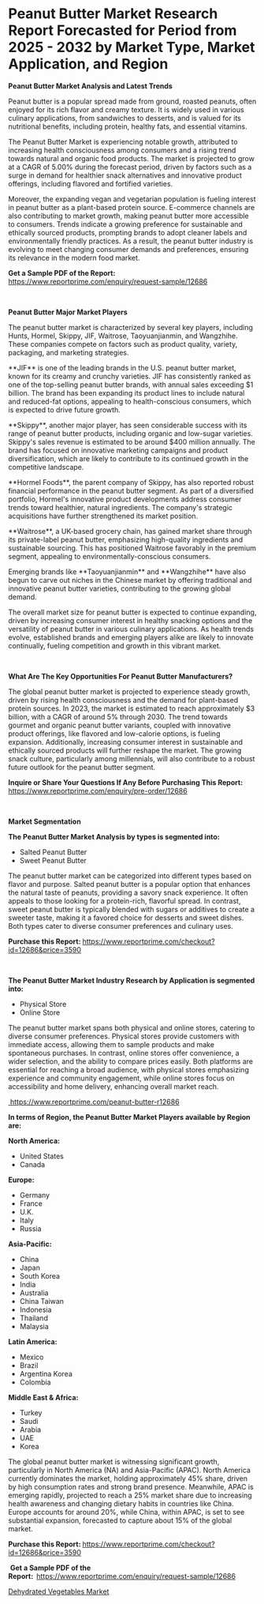 <p><h1>Peanut Butter Market Research Report Forecasted for Period from 2025 -  2032 by Market Type, Market Application, and Region</h1></p><p><strong>Peanut Butter Market Analysis and Latest Trends</strong></p>
<p><p>Peanut butter is a popular spread made from ground, roasted peanuts, often enjoyed for its rich flavor and creamy texture. It is widely used in various culinary applications, from sandwiches to desserts, and is valued for its nutritional benefits, including protein, healthy fats, and essential vitamins.</p><p>The Peanut Butter Market is experiencing notable growth, attributed to increasing health consciousness among consumers and a rising trend towards natural and organic food products. The market is projected to grow at a CAGR of 5.00% during the forecast period, driven by factors such as a surge in demand for healthier snack alternatives and innovative product offerings, including flavored and fortified varieties.</p><p>Moreover, the expanding vegan and vegetarian population is fueling interest in peanut butter as a plant-based protein source. E-commerce channels are also contributing to market growth, making peanut butter more accessible to consumers. Trends indicate a growing preference for sustainable and ethically sourced products, prompting brands to adopt cleaner labels and environmentally friendly practices. As a result, the peanut butter industry is evolving to meet changing consumer demands and preferences, ensuring its relevance in the modern food market.</p></p>
<p><strong>Get a Sample PDF of the Report:&nbsp;</strong> <a href="https://www.reportprime.com/enquiry/request-sample/12686?utm_campaign=2882&utm_medium=2&utm_source=Github&utm_content=ia&utm_term=19032025&utm_id=peanut-butter">https://www.reportprime.com/enquiry/request-sample/12686</a></p>
<p>&nbsp;</p>
<p><strong>Peanut Butter Major Market Players</strong></p>
<p><p>The peanut butter market is characterized by several key players, including Hunts, Hormel, Skippy, JIF, Waitrose, Taoyuanjianmin, and Wangzhihe. These companies compete on factors such as product quality, variety, packaging, and marketing strategies.</p><p>**JIF** is one of the leading brands in the U.S. peanut butter market, known for its creamy and crunchy varieties. JIF has consistently ranked as one of the top-selling peanut butter brands, with annual sales exceeding $1 billion. The brand has been expanding its product lines to include natural and reduced-fat options, appealing to health-conscious consumers, which is expected to drive future growth.</p><p>**Skippy**, another major player, has seen considerable success with its range of peanut butter products, including organic and low-sugar varieties. Skippy's sales revenue is estimated to be around $400 million annually. The brand has focused on innovative marketing campaigns and product diversification, which are likely to contribute to its continued growth in the competitive landscape.</p><p>**Hormel Foods**, the parent company of Skippy, has also reported robust financial performance in the peanut butter segment. As part of a diversified portfolio, Hormel's innovative product developments address consumer trends toward healthier, natural ingredients. The company's strategic acquisitions have further strengthened its market position.</p><p>**Waitrose**, a UK-based grocery chain, has gained market share through its private-label peanut butter, emphasizing high-quality ingredients and sustainable sourcing. This has positioned Waitrose favorably in the premium segment, appealing to environmentally-conscious consumers.</p><p>Emerging brands like **Taoyuanjianmin** and **Wangzhihe** have also begun to carve out niches in the Chinese market by offering traditional and innovative peanut butter varieties, contributing to the growing global demand.</p><p>The overall market size for peanut butter is expected to continue expanding, driven by increasing consumer interest in healthy snacking options and the versatility of peanut butter in various culinary applications. As health trends evolve, established brands and emerging players alike are likely to innovate continually, fueling competition and growth in this vibrant market.</p></p>
<p>&nbsp;</p>
<p><strong>What Are The Key Opportunities For Peanut Butter Manufacturers?</strong></p>
<p><p>The global peanut butter market is projected to experience steady growth, driven by rising health consciousness and the demand for plant-based protein sources. In 2023, the market is estimated to reach approximately $3 billion, with a CAGR of around 5% through 2030. The trend towards gourmet and organic peanut butter variants, coupled with innovative product offerings, like flavored and low-calorie options, is fueling expansion. Additionally, increasing consumer interest in sustainable and ethically sourced products will further reshape the market. The growing snack culture, particularly among millennials, will also contribute to a robust future outlook for the peanut butter segment.</p></p>
<p><strong>Inquire or Share Your Questions If Any Before Purchasing This Report:</strong> <a href="https://www.reportprime.com/enquiry/pre-order/12686?utm_campaign=2882&utm_medium=2&utm_source=Github&utm_content=ia&utm_term=19032025&utm_id=peanut-butter">https://www.reportprime.com/enquiry/pre-order/12686</a></p>
<p>&nbsp;</p>
<p><strong>Market Segmentation</strong></p>
<p><strong>The Peanut Butter Market Analysis by types is segmented into:</strong></p>
<p><ul><li>Salted Peanut Butter</li><li>Sweet Peanut Butter</li></ul></p>
<p><p>The peanut butter market can be categorized into different types based on flavor and purpose. Salted peanut butter is a popular option that enhances the natural taste of peanuts, providing a savory snack experience. It often appeals to those looking for a protein-rich, flavorful spread. In contrast, sweet peanut butter is typically blended with sugars or additives to create a sweeter taste, making it a favored choice for desserts and sweet dishes. Both types cater to diverse consumer preferences and culinary uses.</p></p>
<p><strong>Purchase this Report:&nbsp;</strong><a href="https://www.reportprime.com/checkout?id=12686&price=3590&utm_campaign=2882&utm_medium=2&utm_source=Github&utm_content=ia&utm_term=19032025&utm_id=peanut-butter">https://www.reportprime.com/checkout?id=12686&price=3590</a></p>
<p>&nbsp;</p>
<p><strong>The Peanut Butter Market Industry Research by Application is segmented into:</strong></p>
<p><ul><li>Physical Store</li><li>Online Store</li></ul></p>
<p><p>The peanut butter market spans both physical and online stores, catering to diverse consumer preferences. Physical stores provide customers with immediate access, allowing them to sample products and make spontaneous purchases. In contrast, online stores offer convenience, a wider selection, and the ability to compare prices easily. Both platforms are essential for reaching a broad audience, with physical stores emphasizing experience and community engagement, while online stores focus on accessibility and home delivery, enhancing overall market reach.</p></p>
<p><a href="https://www.reportprime.com/peanut-butter-r12686?utm_campaign=2882&utm_medium=2&utm_source=Github&utm_content=ia&utm_term=19032025&utm_id=peanut-butter">&nbsp;https://www.reportprime.com/peanut-butter-r12686</a></p>
<p><strong>In terms of Region, the Peanut Butter Market Players available by Region are:</strong></p>
<p>
    <p> <strong> North America: </strong>
        <ul>
            <li>United States</li>
            <li>Canada</li>
        </ul>
        </p> 
    <p> <strong> Europe: </strong>
        <ul>
            <li>Germany</li>
            <li>France</li>
            <li>U.K.</li>
            <li>Italy</li>
            <li>Russia</li>
        </ul>
        </p> 
    <p> <strong> Asia-Pacific: </strong>
        <ul>
            <li>China</li>
            <li>Japan</li>
            <li>South Korea</li>
            <li>India</li>
            <li>Australia</li>
            <li>China Taiwan</li>
            <li>Indonesia</li>
            <li>Thailand</li>
            <li>Malaysia</li>
        </ul>
        </p> 
    <p> <strong> Latin America: </strong>
        <ul>
            <li>Mexico</li>
            <li>Brazil</li>
            <li>Argentina Korea</li>
            <li>Colombia</li>
        </ul>
        </p> 
    <p> <strong> Middle East & Africa: </strong>
        <ul>
            <li>Turkey</li>
            <li>Saudi</li>
            <li>Arabia</li>
            <li>UAE</li>
            <li>Korea</li>
        </ul>
    </p>
    </p>
<p><p>The global peanut butter market is witnessing significant growth, particularly in North America (NA) and Asia-Pacific (APAC). North America currently dominates the market, holding approximately 45% share, driven by high consumption rates and strong brand presence. Meanwhile, APAC is emerging rapidly, projected to reach a 25% market share due to increasing health awareness and changing dietary habits in countries like China. Europe accounts for around 20%, while China, within APAC, is set to see substantial expansion, forecasted to capture about 15% of the global market.</p></p>
<p><strong>Purchase this Report: </strong><a href="https://www.reportprime.com/checkout?id=12686&price=3590&utm_campaign=2882&utm_medium=2&utm_source=Github&utm_content=ia&utm_term=19032025&utm_id=peanut-butter">https://www.reportprime.com/checkout?id=12686&price=3590</a></p>
<p>&nbsp;<strong>Get a Sample PDF of the Report:&nbsp;&nbsp;</strong><a href="https://www.reportprime.com/enquiry/request-sample/12686?utm_campaign=2882&utm_medium=2&utm_source=Github&utm_content=ia&utm_term=19032025&utm_id=peanut-butter">https://www.reportprime.com/enquiry/request-sample/12686</a></p>
<p><strong></strong></p>
<p><p><a href="https://github.com/chaturberville8181/Market-Research-Report-List-1/blob/main/dehydrated-vegetables-market.md?utm_campaign=2882&utm_medium=2&utm_source=Github&utm_content=ia&utm_term=19032025&utm_id=peanut-butter">Dehydrated Vegetables Market</a></p></p>